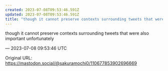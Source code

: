 ```yaml
---
created: 2023-07-08T09:53:46.591Z
updated: 2023-07-08T09:53:46.591Z
title: "though it cannot preserve contexts surrounding tweets that were also important u[...]"
---
```


<p>though it cannot preserve contexts surrounding tweets that were also important unfortunately</p>

&mdash; 2023-07-08 09:53:46 UTC

Original URL: https://mastodon.social/@sakuramochi0/110677853902696669
